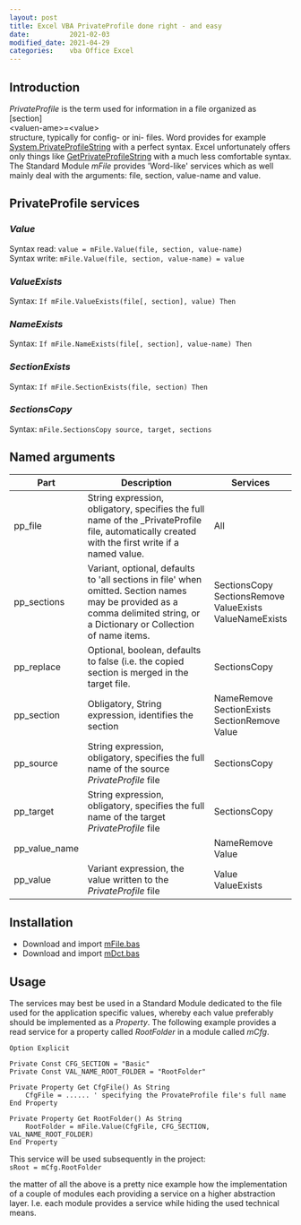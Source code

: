 ```yaml
---
layout: post
title: Excel VBA PrivateProfile done right - and easy
date:          2021-02-03
modified_date: 2021-04-29
categories:    vba Office Excel
---
```

<!--more-->

## Introduction
_PrivateProfile_ is the term used for information in a file organized as<br>[section]<br>\<valuen-ame>=\<value><br>structure, typically for config- or ini- files. Word provides for example [System.PrivateProfileString][4] with a perfect syntax. Excel unfortunately offers only things like [GetPrivateProfileString][3] with a much less comfortable syntax. The Standard Module _mFile_ provides 'Word-like' services which as well mainly deal with the arguments: file, section, value-name and value.

## PrivateProfile services 

### _Value_
Syntax read: `value = mFile.Value(file, section, value-name)`<br>
Syntax write: `mFile.Value(file, section, value-name) = value`

### _ValueExists_
Syntax: `If mFile.ValueExists(file[, section], value) Then`

### _NameExists_
Syntax: `If mFile.NameExists(file[, section], value-name) Then`

### _SectionExists_
Syntax: `If mFile.SectionExists(file, section) Then`

### _SectionsCopy_
Syntax: `mFile.SectionsCopy source, target, sections`

## Named arguments

| Part      | Description | Services |
| --------- | ----------- | -------- |
|pp_file    | String expression, obligatory, specifies the full name of the _PrivateProfile file, automatically created with the first write if a named value.| All |
|pp_sections| Variant, optional, defaults to 'all sections in file' when omitted. Section names may be provided as a comma delimited string, or a Dictionary or Collection of name items.  | SectionsCopy<br>SectionsRemove<br>ValueExists<br>ValueNameExists|
| pp_replace    | Optional, boolean, defaults to false (i.e. the copied section is merged in the target file. | SectionsCopy |
| pp_section    | Obligatory, String expression, identifies the section| NameRemove<br>SectionExists<br>SectionRemove<br>Value<br> |
| pp_source     | String expression, obligatory, specifies the full name of the source _PrivateProfile_ file | SectionsCopy |
| pp_target     | String expression, obligatory, specifies the full name of the target _PrivateProfile_ file | SectionsCopy |
| pp_value_name | | NameRemove<br>Value |
| pp_value      | Variant expression, the value written to the _PrivateProfile_ file | Value<br>ValueExists |


## Installation
- Download and import [mFile.bas][1]
- Download and import [mDct.bas][2]

## Usage
The services may best be used in a Standard Module dedicated to the file used for the application specific values, whereby each value preferably should be implemented as a _Property_. The following example provides a read service for a property called _RootFolder_ in a module called _mCfg_.
```VB
Option Explicit

Private Const CFG_SECTION = "Basic"
Private Const VAL_NAME_ROOT_FOLDER = "RootFolder"

Private Property Get CfgFile() As String
    CfgFile = ...... ' specifying the ProvateProfile file's full name
End Property

Private Property Get RootFolder() As String
    RootFolder = mFile.Value(CfgFile, CFG_SECTION, VAL_NAME_ROOT_FOLDER)
End Property

```
This service will be used subsequently in the project:<br>
`sRoot = mCfg.RootFolder`

the matter of all the above is a pretty nice example how the implementation of a couple of modules each providing a service on a higher abstraction layer. I.e. each module provides a service while hiding the used technical means.  

[1]: https://gitcdn.link/repo/warbe-maker/Common-VBA-File-Services/master/mFile.bas
[2]: https://gitcdn.link/repo/warbe-maker/Common-VBA-Dirctory-Services/master/mDct.bas
[3]: https://docs.microsoft.com/de-de/windows/win32/api/winbase/nf-winbase-getprivateprofilestring?redirectedfrom=MSDN
[4]: https://docs.microsoft.com/de-de/office/vba/api/word.system.privateprofilestring